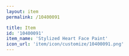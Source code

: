```yaml
---
layout: item
permalink: /10400091

title: Item
id: '10400091'
item_name: 'Stylized Heart Face Paint'
icon_url: 'item/icon/customize/10400091.png'
---
```

